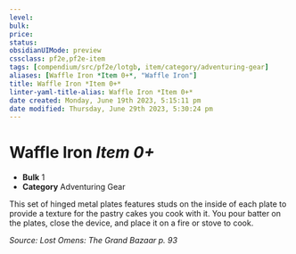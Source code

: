 ```yaml
---
level:
bulk:
price:
status:
obsidianUIMode: preview
cssclass: pf2e,pf2e-item
tags: [compendium/src/pf2e/lotgb, item/category/adventuring-gear]
aliases: [Waffle Iron *Item 0+*, "Waffle Iron"]
title: Waffle Iron *Item 0+*
linter-yaml-title-alias: Waffle Iron *Item 0+*
date created: Monday, June 19th 2023, 5:15:11 pm
date modified: Thursday, June 29th 2023, 5:30:24 pm
---
```


# Waffle Iron *Item 0+*

- **Bulk** 1
- **Category** Adventuring Gear

This set of hinged metal plates features studs on the inside of each plate to provide a texture for the pastry cakes you cook with it. You pour batter on the plates, close the device, and place it on a fire or stove to cook.

*Source: Lost Omens: The Grand Bazaar p. 93*
